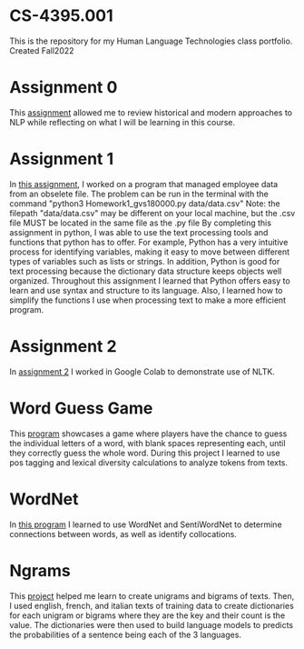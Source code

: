 # CS-4395.001
 This is the repository for my Human Language Technologies class portfolio. Created Fall2022
 
# Assignment 0
 This [assignment](Overview-of-NLP.pdf) allowed me to review historical and modern approaches to NLP while reflecting on what I will be learning in this course.
# Assignment 1
 In [this assignment](Homework1_gvs180000.py), I worked on a program that managed employee data from an obselete file. 
 The problem can be run in the terminal with the command "python3 Homework1_gvs180000.py data/data.csv" 
  Note: the filepath "data/data.csv" may be different on your local machine, but the .csv file MUST be located in the same file as the .py file
 By completing this assignment in python, I was able to use the text processing tools and functions that python has to offer.
 For example, Python has a very intuitive process for identifying variables, making it easy to move between different types of variables such as lists or strings.
 In addition, Python is good for text processing because the dictionary data structure keeps objects well organized.
 Throughout this assignment I learned that Python offers easy to learn and use syntax and structure to its language. Also, I learned how to simplify the functions I use
 when processing text to make a more efficient program.
 
# Assignment 2
  In [assignment 2](Assignment2_gvs180000.ipynb%20-%20Colaboratory.pdf) I worked in Google Colab to demonstrate use of NLTK.

# Word Guess Game
 This [program](WordGuessGame) showcases a game where players have the chance to guess the individual letters of a word, with blank spaces representing each, until they correctly guess the whole word. During this project I learned to use pos tagging and lexical diversity calculations to analyze tokens from texts.
 
# WordNet
 In [this program](gvs180000-Portfolio-WordNet-Colaboratory.pdf) I learned to use WordNet and SentiWordNet to determine connections between words, as well as identify collocations.

# Ngrams
 This [project](Ngrams) helped me learn to create unigrams and bigrams of texts. Then, I used english, french, and italian texts of training data to create dictionaries for each unigram or bigrams where they are the key and their count is the value. The dictionaries were then used to build language models to predicts the probabilities of a sentence being each of the 3 languages. 

